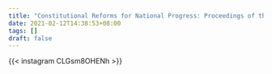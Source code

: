 ```yaml
---
title: "Constitutional Reforms for National Progress: Proceedings of the 1969 Convention of Filipino Businessmen"
date: 2021-02-12T14:38:53+08:00
tags: []
draft: false
---
```

{{< instagram CLGsm8OHENh >}}
